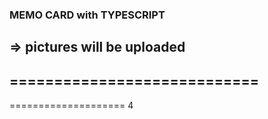 ### MEMO CARD with TYPESCRIPT
=> pictures will be uploaded
---------------------------
============================
------
====================
4

